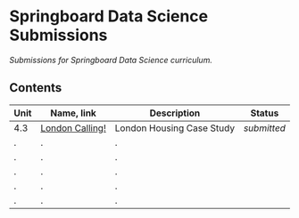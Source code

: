 # Springboard Data Science Submissions

*Submissions for Springboard Data Science curriculum.*

## Contents

| Unit | Name, link | Description | Status |
|---------|-------|-------|----------|
| 4.3 | [London Calling!](/4.3%20London%20Calling!/Unit%204%20Challenge%20-%20Tier%203.ipynb) | London Housing Case Study  | *submitted* |
| . | . | . |
| . | . | . |
| . | . | . |
| . | . | . |
| . | . | . |